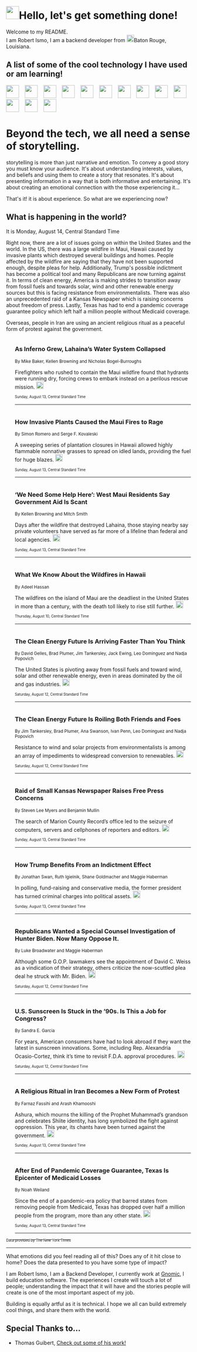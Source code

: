<h1><img src="https://emojis.slackmojis.com/emojis/images/1643514375/3493/hot-coffee.gif?1643514375" width="35"/>Hello, let's get something done!</h1>

<p>Welcome to my README.<br/>
I am Robert Ismo, I am a backend developer from <img src="https://emojis.slackmojis.com/emojis/images/1638395689/50435/moulin_rouge.png?1638395689" width="20"/>Baton Rouge, Louisiana.</p>
<h2>A list of some of the cool technology I have used or am learning!</h2>
<p>
<img src="https://emojis.slackmojis.com/emojis/images/1643516091/21142/meow_bongotap.gif?1643516091" width="35" alt="">
<img src="https://img.shields.io/badge/Favorite%20Frontend%20Framework-SvelteKit-f83903" alt="">
<img src="https://img.shields.io/badge/Second%20Favorite-Vue-40b581" alt="">
<img src="https://img.shields.io/badge/Most%20Used%20Runtime-Nodejs-78b061" alt="">
<img src="https://emojis.slackmojis.com/emojis/images/1643517416/34482/fire.gif?1643517416" width="35" alt="">
<img src="https://img.shields.io/badge/Javascript%20But%20Better-Typescript-0078ca" alt="">
<img src="https://img.shields.io/badge/Favorite%20Language-Elixir-3e244d" alt="">
<img src="https://img.shields.io/badge/Containerize%20Everything-Docker-6ac9ef" alt="">
<img src="https://emojis.slackmojis.com/emojis/images/1643514596/5999/meow_party.gif?1643514596" width="35" alt="">
<img src="https://img.shields.io/badge/API%20Love%20Language-Graphql-de32a5" alt="">
<img src="https://img.shields.io/badge/Our%20Favorite%20Version%20Controller-Git-e94f33" alt="">
<img src="https://img.shields.io/badge/Favorite%20Database-Redis-d42d1d" alt="">
<img src="https://emojis.slackmojis.com/emojis/images/1643514559/5584/deployparrot.gif?1643514559" width="35" alt="">
<img src="https://img.shields.io/badge/Container%20Interstate-RabbitMQ-f66200" alt="">
<img src="https://img.shields.io/badge/Gotta%20Learn-Kubernetes-316adf" alt="">
<img src="https://img.shields.io/badge/Really%20Mature%20Now-WASM-654fef" alt="">
<img src="https://emojis.slackmojis.com/emojis/images/1666642497/61942/dance_vibe.gif?1666642497" width="35" alt="">
<img src="https://img.shields.io/badge/For%20My%20M1-ARM64-657d96" alt="">
<img src="https://img.shields.io/badge/Loving%20This%20So%20Much-TailwindCSS-17bcb5" alt="">
<img src="https://img.shields.io/badge/Cool%20Build%20Tool-Vite-f9cb24" alt="">
<img src="https://emojis.slackmojis.com/emojis/images/1669231376/62819/working-on-it.gif?1669231376" width="35" alt="">
<img src="https://img.shields.io/badge/Fun%20and%20Easy%20Database-MongoDB-5f8c49" alt="">
<img src="https://img.shields.io/badge/JS%20Life%20Support-NPM-c73737" alt="">
<img src="https://img.shields.io/badge/I%20Liked%20It-DynamoDB-0073b9" alt="">
<img src="https://emojis.slackmojis.com/emojis/images/1643514045/46/question.gif?1643514045" width="35" alt="">
<img src="https://img.shields.io/badge/cool-React-60d6f9" alt="">
<img src="https://img.shields.io/badge/Future%20Big%20Project-Lambda-f37e00" alt="">
<img src="https://img.shields.io/badge/NPM%20But%20Better-PNPM-f1aa07" alt="">
<img src="https://emojis.slackmojis.com/emojis/images/1643514943/9662/fbwow.gif?1643514943" width="35" alt="">
<img src="https://img.shields.io/badge/First%20Language-C-662079" alt="">
<img src="https://img.shields.io/badge/Where%20I%20Deploy%20Frontend-Vercel-000000" alt="">
<img src="https://img.shields.io/badge/Who%20Does%20not%20Want%20an%20App-Swift-f9492a" alt="">
<img src="https://emojis.slackmojis.com/emojis/images/1643514058/151/javascript.png?1643514058" width="35" alt="">
<img src="https://img.shields.io/badge/cool-Python-fbd542" alt="">
<img src="https://img.shields.io/badge/Favorite%20Something-Stripe-656cdc" alt="">
<img src="https://img.shields.io/badge/Of%20Course-HTML5-ed6327" alt="">
<img src="https://emojis.slackmojis.com/emojis/images/1660415405/60731/bomb.gif?1660415405" width="35" alt="">
<img src="https://img.shields.io/badge/hate-CSS-2964ec" alt="">
<img src="https://img.shields.io/badge/Learning-CircleCI-141215" alt="">
<img src="https://img.shields.io/badge/Learning-Rust-fbbb3b" alt="">
<img src="https://emojis.slackmojis.com/emojis/images/1660415397/60712/writing-hand.gif?1660415397" width="35" alt="">
<img src="https://img.shields.io/badge/Dev%20Browser%20of%20Choice-Firefox-cc4e26" alt="">
<img src="https://img.shields.io/badge/Recoverying%20From%20Windows-UNIX-1781e3" alt="">
<img src="https://img.shields.io/badge/LOVE-LogSeq-90c1c2" alt="">
<img src="https://emojis.slackmojis.com/emojis/images/1643514066/223/kirby.gif?1643514066" width="35" alt="">
<img src="https://img.shields.io/badge/Daily%20Driver-MacOS-e6e6e8" alt="">
<img src="https://img.shields.io/badge/Git%20Server-Github-000000" alt="">
<img src="https://img.shields.io/badge/enjoyable-EC2-f17428" alt="">
<img src="https://emojis.slackmojis.com/emojis/images/1643514239/2069/excited.gif?1643514239" width="35" alt="">
</p>
<h1>Beyond the tech, we all need a sense of storytelling.</h1>
<p>storytelling is more than just narrative and emotion. To convey a good story you must know your audience. It's about understanding interests, values, and beliefs and using them to create a story that resonates. It's about presenting information in a way that is both informative and entertaining. It's about creating an emotional connection with the those experiencing it...</p>
<p>That's it! it is about experience. So what are we experiencing now?</p>
<h2>What is happening in the world?</h2>
<p>It is Monday, August 14, Central Standard Time</p>
<p>
Right now, there are a lot of issues going on within the United States and the world. In the US, there was a large wildfire in Maui, Hawaii caused by invasive plants which destroyed several buildings and homes. People affected by the wildfire are saying that they have not been supported enough, despite pleas for help. Additionally, Trump&#39;s possible indictment has become a political tool and many Republicans are now turning against it. In terms of clean energy, America is making strides to transition away from fossil fuels and towards solar, wind and other renewable energy sources but this is facing resistance from environmentalists. There was also an unprecedented raid of a Kansas Newspaper which is raising concerns about freedom of press. Lastly, Texas has had to end a pandemic coverage guarantee policy which left half a million people without Medicaid coverage. 

Overseas, people in Iran are using an ancient religious ritual as a peaceful form of protest against the government.</p>
<ol>
<img src="https://img.shields.io/badge/-us-blue" alt="">
<h3>As Inferno Grew, Lahaina’s Water System Collapsed</h3>
<sub>By Mike Baker, Kellen Browning and Nicholas Bogel-Burroughs</sub>
<p>Firefighters who rushed to contain the Maui wildfire found that hydrants were running dry, forcing crews to embark instead on a perilous rescue mission.  <a href="https://nyti.ms/3KDuncM"><img src="https://developer.nytimes.com/files/poweredby_nytimes_30b.png?v=1583354208352" height="20"></a></p>
<sub><sub>Sunday, August 13, Central Standard Time</sub></sub>
<hr/>
<img src="https://img.shields.io/badge/-us-blue" alt="">
<h3>How Invasive Plants Caused the Maui Fires to Rage</h3>
<sub>By Simon Romero and Serge F. Kovaleski</sub>
<p>A sweeping series of plantation closures in Hawaii allowed highly flammable nonnative grasses to spread on idled lands, providing the fuel for huge blazes.  <a href="https://nyti.ms/3OwmE1b"><img src="https://developer.nytimes.com/files/poweredby_nytimes_30b.png?v=1583354208352" height="20"></a></p>
<sub><sub>Sunday, August 13, Central Standard Time</sub></sub>
<hr/>
<img src="https://img.shields.io/badge/-us-blue" alt="">
<h3>‘We Need Some Help Here’: West Maui Residents Say Government Aid Is Scant</h3>
<sub>By Kellen Browning and Mitch Smith</sub>
<p>Days after the wildfire that destroyed Lahaina, those staying nearby say private volunteers have served as far more of a lifeline than federal and local agencies.  <a href="https://nyti.ms/3KD8lqH"><img src="https://developer.nytimes.com/files/poweredby_nytimes_30b.png?v=1583354208352" height="20"></a></p>
<sub><sub>Sunday, August 13, Central Standard Time</sub></sub>
<hr/>
<img src="https://img.shields.io/badge/-us-blue" alt="">
<h3>What We Know About the Wildfires in Hawaii</h3>
<sub>By Adeel Hassan</sub>
<p>The wildfires on the island of Maui are the deadliest in the United States in more than a century, with the death toll likely to rise still further.  <a href="https://nyti.ms/3KzrwS9"><img src="https://developer.nytimes.com/files/poweredby_nytimes_30b.png?v=1583354208352" height="20"></a></p>
<sub><sub>Thursday, August 10, Central Standard Time</sub></sub>
<hr/>
<img src="https://img.shields.io/badge/-climate-blue" alt="">
<h3>The Clean Energy Future Is Arriving Faster Than You Think</h3>
<sub>By David Gelles, Brad Plumer, Jim Tankersley, Jack Ewing, Leo Dominguez and Nadja Popovich</sub>
<p>The United States is pivoting away from fossil fuels and toward wind, solar and other renewable energy, even in areas dominated by the oil and gas industries.  <a href="https://nyti.ms/3QCYoNF"><img src="https://developer.nytimes.com/files/poweredby_nytimes_30b.png?v=1583354208352" height="20"></a></p>
<sub><sub>Saturday, August 12, Central Standard Time</sub></sub>
<hr/>
<img src="https://img.shields.io/badge/-climate-blue" alt="">
<h3>The Clean Energy Future Is Roiling Both Friends and Foes</h3>
<sub>By Jim Tankersley, Brad Plumer, Ana Swanson, Ivan Penn, Leo Dominguez and Nadja Popovich</sub>
<p>Resistance to wind and solar projects from environmentalists is among an array of impediments to widespread conversion to renewables.  <a href="https://nyti.ms/3DUF5b4"><img src="https://developer.nytimes.com/files/poweredby_nytimes_30b.png?v=1583354208352" height="20"></a></p>
<sub><sub>Saturday, August 12, Central Standard Time</sub></sub>
<hr/>
<img src="https://img.shields.io/badge/-business-blue" alt="">
<h3>Raid of Small Kansas Newspaper Raises Free Press Concerns</h3>
<sub>By Steven Lee Myers and Benjamin Mullin</sub>
<p>The search of Marion County Record’s office led to the seizure of computers, servers and cellphones of reporters and editors.  <a href="https://nyti.ms/448FWiU"><img src="https://developer.nytimes.com/files/poweredby_nytimes_30b.png?v=1583354208352" height="20"></a></p>
<sub><sub>Sunday, August 13, Central Standard Time</sub></sub>
<hr/>
<img src="https://img.shields.io/badge/-us-blue" alt="">
<h3>How Trump Benefits From an Indictment Effect</h3>
<sub>By Jonathan Swan, Ruth Igielnik, Shane Goldmacher and Maggie Haberman</sub>
<p>In polling, fund-raising and conservative media, the former president has turned criminal charges into political assets.  <a href="https://nyti.ms/3KFw7Ca"><img src="https://developer.nytimes.com/files/poweredby_nytimes_30b.png?v=1583354208352" height="20"></a></p>
<sub><sub>Sunday, August 13, Central Standard Time</sub></sub>
<hr/>
<img src="https://img.shields.io/badge/-us-blue" alt="">
<h3>Republicans Wanted a Special Counsel Investigation of Hunter Biden. Now Many Oppose It.</h3>
<sub>By Luke Broadwater and Maggie Haberman</sub>
<p>Although some G.O.P. lawmakers see the appointment of David C. Weiss as a vindication of their strategy, others criticize the now-scuttled plea deal he struck with Mr. Biden.  <a href="https://nyti.ms/47ueQph"><img src="https://developer.nytimes.com/files/poweredby_nytimes_30b.png?v=1583354208352" height="20"></a></p>
<sub><sub>Saturday, August 12, Central Standard Time</sub></sub>
<hr/>
<img src="https://img.shields.io/badge/-style-blue" alt="">
<h3>U.S. Sunscreen Is Stuck in the ’90s. Is This a Job for Congress?</h3>
<sub>By Sandra E. Garcia</sub>
<p>For years, American consumers have had to look abroad if they want the latest in sunscreen innovations. Some, including Rep. Alexandria Ocasio-Cortez, think it’s time to revisit F.D.A. approval procedures.  <a href="https://nyti.ms/45pCBNv"><img src="https://developer.nytimes.com/files/poweredby_nytimes_30b.png?v=1583354208352" height="20"></a></p>
<sub><sub>Saturday, August 12, Central Standard Time</sub></sub>
<hr/>
<img src="https://img.shields.io/badge/-world-blue" alt="">
<h3>A Religious Ritual in Iran Becomes a New Form of Protest</h3>
<sub>By Farnaz Fassihi and Arash Khamooshi</sub>
<p>Ashura, which mourns the killing of the Prophet Muhammad’s grandson and celebrates Shiite identity, has long symbolized the fight against oppression. This year, its chants have been turned against the government.  <a href="https://nyti.ms/3KyI3WA"><img src="https://developer.nytimes.com/files/poweredby_nytimes_30b.png?v=1583354208352" height="20"></a></p>
<sub><sub>Sunday, August 13, Central Standard Time</sub></sub>
<hr/>
<img src="https://img.shields.io/badge/-us-blue" alt="">
<h3>After End of Pandemic Coverage Guarantee, Texas Is Epicenter of Medicaid Losses</h3>
<sub>By Noah Weiland</sub>
<p>Since the end of a pandemic-era policy that barred states from removing people from Medicaid, Texas has dropped over half a million people from the program, more than any other state.  <a href="https://nyti.ms/3OwQZwE"><img src="https://developer.nytimes.com/files/poweredby_nytimes_30b.png?v=1583354208352" height="20"></a></p>
<sub><sub>Sunday, August 13, Central Standard Time</sub></sub>
<hr/>
</ol>
<a href="https://developer.nytimes.com"><sub><sub>Data provided by The New York Times</sub></sub></a>
<hr/>
<p>What emotions did you feel reading all of this? Does any of it hit close to home? Does the data presented to you have some type of impact?</p>
<p>I am Robert Ismo, I am a Backend Developer, I currently work at <a href="https://gnomic.education/">Gnomic</a>, I build education software. The experiences I create will touch a lot of people; understanding the impact that it will have and the stories people will create is one of the most important aspect of my job.</p>
<p>Building is equally artful as it is technical. I hope we all can build extremely cool things, and share them with the world.</p>
<h2>Special Thanks to...</h2>
<ul>
<li>Thomas Guibert, <a href="https://github.com/thmsgbrt/thmsgbrt">Check out some of his work!</a></li>
</ul>